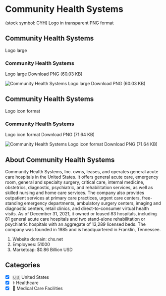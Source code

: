 # Community Health Systems
 (stock symbol: CYH) Logo in transparent PNG format

## Community Health Systems
 Logo large

### Community Health Systems
 Logo large Download PNG (60.03 KB)

![Community Health Systems
 Logo large Download PNG (60.03 KB)](/img/orig/CYH_BIG-e1e7e4de.png)

## Community Health Systems
 Logo icon format

### Community Health Systems
 Logo icon format Download PNG (71.64 KB)

![Community Health Systems
 Logo icon format Download PNG (71.64 KB)](/img/orig/CYH-f51873b6.png)

## About Community Health Systems


Community Health Systems, Inc. owns, leases, and operates general acute care hospitals in the United States. It offers general acute care, emergency room, general and specialty surgery, critical care, internal medicine, obstetrics, diagnostic, psychiatric, and rehabilitation services, as well as skilled nursing and home care services. The company also provides outpatient services at primary care practices, urgent care centers, free-standing emergency departments, ambulatory surgery centers, imaging and diagnostic centers, retail clinics, and direct-to-consumer virtual health visits. As of December 31, 2021, it owned or leased 83 hospitals, including 81 general acute care hospitals and two stand-alone rehabilitation or psychiatric hospitals with an aggregate of 13,289 licensed beds. The company was founded in 1985 and is headquartered in Franklin, Tennessee.

1. Website domain: chs.net
2. Employees: 51000
3. Marketcap: $0.86 Billion USD


## Categories
- [x] 🇺🇸 United States
- [x] ⚕️ Healthcare
- [x] 🏥 Medical Care Facilities
